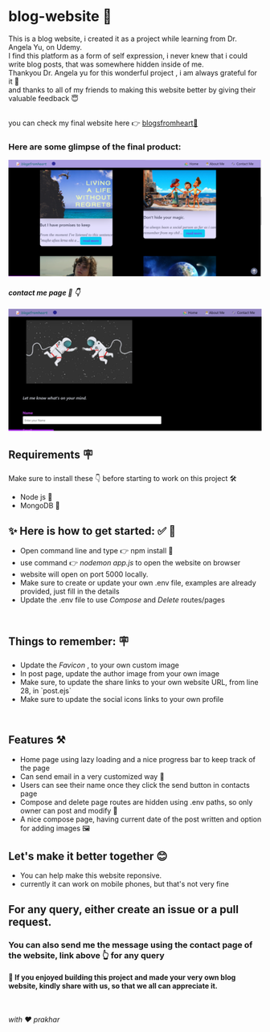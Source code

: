 # blog-website 🎸

This is a blog website, i created it as a project while learning from Dr. Angela Yu, on Udemy.
<br>
I find this platform as a form of self expression, i never knew that i could write blog posts,
that was somewhere hidden inside of me.
<br>
Thankyou Dr. Angela yu for this wonderful project , i am always grateful for it 💙
<br>
and thanks to all of my friends to making this website better by giving their valuable feedback 😇

<br>
you can check my final website here 👉 <a href="https://little-blog-website.onrender.com"> blogsfromheart🎸</a>

<h3> Here are some glimpse of the final product:  </h3>
<img src="./public/img/homepage.png" width=800px/>
<br>
<h4> <em> contact me page  📨 👇</em></h4>
<img src="./public/img/contactPage.png" width=800px/>

<br>


<h2> Requirements 🪧 </h2>
<p> Make sure to install these 👇 before starting to work on this project 🛠️ <p>
<ul> 
<li> Node js 💚 </li>
<li> MongoDB 🍃 </li>
</ul>

<h2> ✨ Here is how to get started:  ✅ 🚀</h2>
<ul> 
<li> Open command line and type 👉  npm install  🚀</li>
<li> use command 👉 <em> nodemon app.js </em> to open the website on browser </li>
<li> website will open on port 5000 locally. </li>
<li> Make sure to create or update your own .env file, examples are already provided, just fill in the details</li>
<li> Update the .env file to use <em>Compose</em> and <em>Delete </em> routes/pages </li>
</ul>

<br>

<h2> Things to remember: 🪧 </h2>
<ul>
<li> Update the <em>Favicon </em>, to your own custom image </li>
<li> In post page, update the author image from your own image </li>
<li> Make sure, to update the share links to your own website URL, from line 28, in `post.ejs`  </li>
<li> Make sure to update the social icons links to your own profile </li>
</ul>

<br>

<h2> Features ⚒️ </h2>
<ul>
<li> Home page using lazy loading and a nice progress bar to keep track of the page </li>
<li> Can send email in a very customized way 📨 </li>
<li> Users can see their name once they click the send button in contacts page </li>
<li> Compose and delete page routes are hidden using .env paths, so only owner can post and modify 🔐</li>
<li> A nice compose page, having current date of the post written and option for adding images 🖼️  </li>
</ul>

<h2>Let's make it better together 😊 </h2>
<ul>
<li>  You can help make this website reponsive. </li>
<li> currently it can work on mobile phones, but that's not very fine </li>
</ul>

<h2> For any query, either create an issue or a pull request.  </h2>
<h3> You can also send me the message using the contact page of the website, link above 👆 for any query </h3>

<h4> 🚀 If you enjoyed building this project and made your very own blog website, kindly share with us, so that we all can appreciate it.  </h4>
<br>
<p> <em> with ❤️ prakhar </em> </p>


